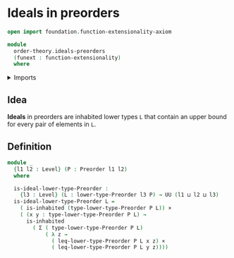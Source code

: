 # Ideals in preorders

```agda
open import foundation.function-extensionality-axiom

module
  order-theory.ideals-preorders
  (funext : function-extensionality)
  where
```

<details><summary>Imports</summary>

```agda
open import foundation.cartesian-product-types funext
open import foundation.dependent-pair-types
open import foundation.inhabited-types funext
open import foundation.universe-levels

open import order-theory.lower-types-preorders funext
open import order-theory.preorders funext
```

</details>

## Idea

**Ideals** in preorders are inhabited lower types `L` that contain an upper
bound for every pair of elements in `L`.

## Definition

```agda
module _
  {l1 l2 : Level} (P : Preorder l1 l2)
  where

  is-ideal-lower-type-Preorder :
    {l3 : Level} (L : lower-type-Preorder l3 P) → UU (l1 ⊔ l2 ⊔ l3)
  is-ideal-lower-type-Preorder L =
    ( is-inhabited (type-lower-type-Preorder P L)) ×
    ( (x y : type-lower-type-Preorder P L) →
      is-inhabited
        ( Σ ( type-lower-type-Preorder P L)
            ( λ z →
              ( leq-lower-type-Preorder P L x z) ×
              ( leq-lower-type-Preorder P L y z))))
```
